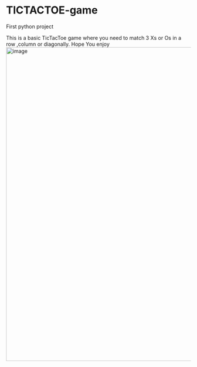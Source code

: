 # TICTACTOE-game
First python project

This is a basic TicTacToe game where you need to match 3 Xs or Os in a row ,column or diagonally. Hope You enjoy
<img width="855" alt="image" src="https://user-images.githubusercontent.com/118141378/223025683-d4d700d3-8294-4591-b1d7-30c0f2d3d38c.png">





